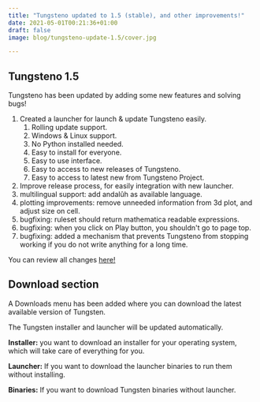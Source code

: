 ```yaml
---
title: "Tungsteno updated to 1.5 (stable), and other improvements!"
date: 2021-05-01T00:21:36+01:00
draft: false
image: blog/tungsteno-update-1.5/cover.jpg

---
```


## Tungsteno 1.5
Tungsteno has been updated by adding some new features and solving bugs!
1. Created a launcher for launch & update Tungsteno easily.
   1. Rolling update support.
   2. Windows & Linux support.
   3. No Python installed needed.
   4. Easy to install for everyone.
   5. Easy to use interface.
   6. Easy to access to new releases of Tungsteno.
   7. Easy to access to latest new from Tungsteno Project.
2. Improve release process, for easily integration with new launcher.
3. multilingual support: add andalûh as available language.
4. plotting improvements: remove unneeded information from 3d plot, and adjust size on cell.
5. bugfixing: ruleset should return mathematica readable expressions.
6. bugfixing: when you click on Play button, you shouldn't go to page top.
7. bugfixing: added a mechanism that prevents Tungsteno from stopping working if you do not write anything for a long time.

You can review all changes [here!](https://github.com/tungstenoapp/Tungsteno/compare/v1.4...v1.5)

## Download section
A Downloads menu has been added where you can download the latest available version of Tungsten.

The Tungsten installer and launcher will be updated automatically.

**Installer:** you want to download an installer for your operating system, which will take care of everything for you.

**Launcher:** If you want to download the launcher binaries to run them without installing.

**Binaries:** If you want to download Tungsten binaries without launcher.

